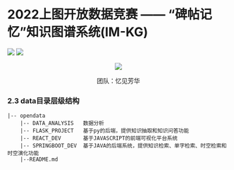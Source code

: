 # 2022上图开放数据竞赛 —— “碑帖记忆”知识图谱系统(IM-KG)

![](https://img.shields.io/badge/language-python3.7-blue.svg)
![](https://img.shields.io/badge/license-Apache_2.0-green.svg)

<div align=center><img src="https://image.gzknowledge.cn/logo_cn.png"/></div>

<p align="center">团队：忆见芳华</p>

### 2.3 data目录层级结构

```shell
|-- opendata
    |-- DATA_ANALYSIS   数据分析
    |-- FLASK_PROJECT   基于py的后端，提供知识抽取和知识问答功能
    |-- REACT_DEV       基于JAVASCRIPT的前端可视化平台系统
    |-- SPRINGBOOT_DEV  基于JAVA的后端系统，提供知识检索、单字检索、时空检索和时空演化功能
    |--README.md
```
